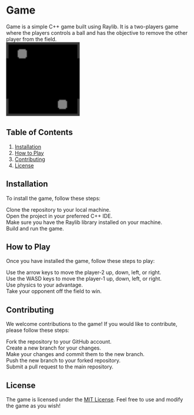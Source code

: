 # Game

Game is a simple C++ game built using Raylib. It is a two-players game where the players controls a ball and has the objective to remove the other player from the field.<br>
<img src="assets/game.png" width="200" height="200">

## Table of Contents

1. [Installation](#installation)
2. [How to Play](#how-to-play)
3. [Contributing](#contributing)
4. [License](#license)

## Installation

To install the game, follow these steps:

Clone the repository to your local machine.<br>
Open the project in your preferred C++ IDE.<br>
Make sure you have the Raylib library installed on your machine.<br>
Build and run the game.<br>

## How to Play

Once you have installed the game, follow these steps to play:<br>

Use the arrow keys to move the player-2 up, down, left, or right.<br>
Use the WASD keys to move the player-1 up, down, left, or right.<br>
Use physics to your advantage.<br>
Take your opponent off the field to win.<br>

## Contributing

We welcome contributions to the game! If you would like to contribute, please follow these steps:

Fork the repository to your GitHub account.<br>
Create a new branch for your changes.<br>
Make your changes and commit them to the new branch.<br>
Push the new branch to your forked repository.<br>
Submit a pull request to the main repository.<br>

## License

The game is licensed under the [MIT License](https://github.com/FelipeFTN/Game/blob/master/LICENSE). Feel free to use and modify the game as you wish!
